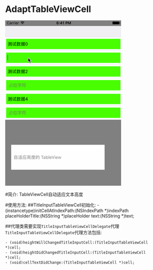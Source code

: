 # AdaptTableViewCell
![image](https://github.com/Koneey/AdaptTableViewCell/blob/master/introduction/AdatpTableViewCell.gif)

#简介:
TableViewCell自动适应文本高度

#使用方法:
##TitleInputTableViewCell初始化:
    - (instancetype)initCellAtIndexPath:(NSIndexPath *)indexPath placeHolderTitle:(NSString *)placeHolder text:(NSString *)text;

##代理类需要实现`TitleInputTableViewCellDelegate`代理
`TitleInputTableViewCellDelegate`代理方法包括:

    - (void)heightWillChangedTitleInputCell:(TitleInputTableViewCell *)cell;
    - (void)heightDidChangedTitleInputCell:(TitleInputTableViewCell *)cell;
    - (void)cellTextDidChange:(TitleInputTableViewCell *)cell;

